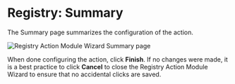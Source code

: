 # Registry: Summary

The Summary page summarizes the configuration of the action.

![Registry Action Module Wizard Summary page](/img/product_docs/accessanalyzer/11.6/admin/datacollector/adinventory/summary.webp)

When done configuring the action, click **Finish**. If no changes were made, it is a best practice
to click **Cancel** to close the Registry Action Module Wizard to ensure that no accidental clicks
are saved.
